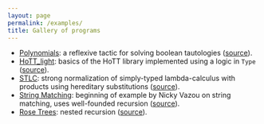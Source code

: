 ```yaml
---
layout: page
permalink: /examples/
title: Gallery of programs
---
```


- [Polynomials](examples/polynomials.html): a reflexive tactic for
  solving boolean tautologies
  ([source](http://github.com/mattam82/Coq-Equations/raw/master/examples/polynomials.v)).
- [HoTT_light](examples/HoTT_light.html): basics of the HoTT library
  implemented using a logic in `Type`
  ([source](http://github.com/mattam82/Coq-Equations/raw/master/examples/HoTT_light.v)).
- [STLC](examples/STLC.html): strong normalization of simply-typed
  lambda-calculus with products using hereditary substitutions
  ([source](http://github.com/mattam82/Coq-Equations/raw/master/examples/STLC.v)).
- [String Matching](examples/string_matching.html): beginning of example
  by Nicky Vazou on string matching, uses well-founded recursion
  ([source](http://github.com/mattam82/Coq-Equations/raw/master/examples/string_matching.v)).
- [Rose Trees](examples/RoseTree.html): nested recursion
  ([source](http://github.com/mattam82/Coq-Equations/raw/master/examples/RoseTree.v)).
